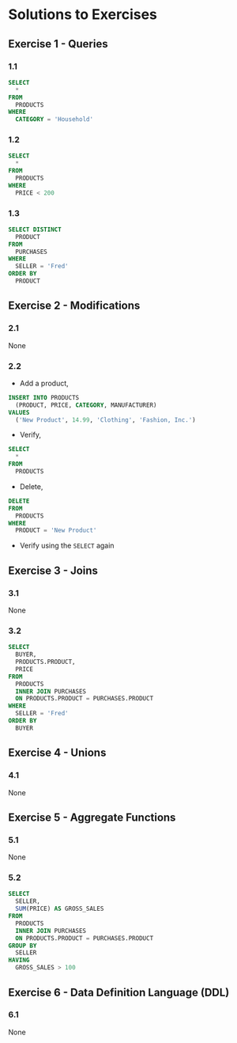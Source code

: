 # Solutions to Exercises

## Exercise 1 - Queries

### 1.1

```sql
SELECT
  *
FROM
  PRODUCTS
WHERE
  CATEGORY = 'Household'
```

### 1.2

```sql
SELECT
  *
FROM
  PRODUCTS
WHERE
  PRICE < 200
```

### 1.3

```sql
SELECT DISTINCT
  PRODUCT
FROM
  PURCHASES
WHERE
  SELLER = 'Fred'
ORDER BY
  PRODUCT
```


## Exercise 2 - Modifications

### 2.1
None

### 2.2
- Add a product,
```sql
INSERT INTO PRODUCTS
  (PRODUCT, PRICE, CATEGORY, MANUFACTURER)
VALUES
  ('New Product', 14.99, 'Clothing', 'Fashion, Inc.')
```
- Verify,
```sql
SELECT
  *
FROM
  PRODUCTS
```
- Delete,
```sql
DELETE
FROM
  PRODUCTS
WHERE
  PRODUCT = 'New Product'
```
- Verify using the `SELECT` again


## Exercise 3 - Joins

### 3.1
None

### 3.2
```sql
SELECT
  BUYER,
  PRODUCTS.PRODUCT,
  PRICE
FROM
  PRODUCTS
  INNER JOIN PURCHASES
  ON PRODUCTS.PRODUCT = PURCHASES.PRODUCT
WHERE
  SELLER = 'Fred'
ORDER BY
  BUYER
```

## Exercise 4 - Unions

### 4.1
None


## Exercise 5 - Aggregate Functions

### 5.1
None

### 5.2
```sql
SELECT
  SELLER,
  SUM(PRICE) AS GROSS_SALES
FROM
  PRODUCTS
  INNER JOIN PURCHASES
  ON PRODUCTS.PRODUCT = PURCHASES.PRODUCT
GROUP BY
  SELLER
HAVING
  GROSS_SALES > 100
```


## Exercise 6 - Data Definition Language (DDL)

### 6.1
None
